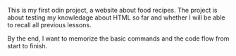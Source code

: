 This is my first odin project, a website about food recipes. The project is about testing my knowledage about HTML so far and whether I will be able to recall all previous lessons.

By the end, I want to memorize the basic commands and the code flow from start to finish.